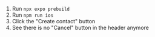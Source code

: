 1. Run `npx expo prebuild`
2. Run `npm run ios`
3. Click the "Create contact" button
4. See there is no "Cancel" button in the header anymore
